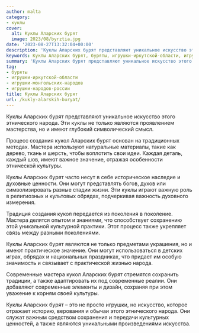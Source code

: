 ```yaml
---
author: malta
category:
- куклы
cover:
  alt: Куклы Аларских бурят
  image: 2023/08/byrztia.jpg
date: '2023-08-27T13:32:04+00:00'
description: 'Куклы Аларских бурят представляют уникальное искусство этого этнического народа. Эти куклы не только являются проявлением мастерства, но и имеют глубокий...'
keywords: Куклы Аларских бурят, буряты, игрушки-иркутской-области, игрушки-монгольских-народов, игрушки-народов-россии, куклы, аларских, бурят, народа, являются, имеют, кукол, мастера, также, современные, искусство, этнического, только, процесс, создания
summary: 'Куклы Аларских бурят представляют уникальное искусство этого этнического народа. Эти куклы не только являются проявлением мастерства, но и имеют глубокий...'
tag:
- буряты
- игрушки-иркутской-области
- игрушки-монгольских-народов
- игрушки-народов-россии
title: Куклы Аларских бурят
url: /kukly-alarskih-buryat/
---
```


Куклы Аларских бурят представляют уникальное искусство этого этнического народа. Эти куклы не только являются проявлением мастерства, но и имеют глубокий символический смысл.

Процесс создания кукол Аларских бурят основан на традиционных методах. Мастера используют натуральные материалы, такие как дерево, ткань и шерсть, чтобы воплотить свои идеи. Каждая деталь, каждый шов, имеют важное значение, отражая особенности этнической культуры.

Куклы Аларских бурят часто несут в себе историческое наследие и духовные ценности. Они могут представлять богов, духов или символизировать разные стадии жизни. Эти куклы играют важную роль в религиозных и культовых обрядах, подчеркивая важность духовного измерения.

Традиция создания кукол передается из поколения в поколение. Мастера делятся опытом и знаниями, что способствует сохранению этой уникальной культурной практики. Этот процесс также укрепляет связь между разными поколениями.

Куклы Аларских бурят являются не только предметами украшения, но и имеют практическое значение. Они могут использоваться в детских играх, обрядах и национальных праздниках, что придает им особую значимость и связывает с практической жизнью народа.

Современные мастера кукол Аларских бурят стремятся сохранить традиции, а также адаптировать их под современные реалии. Они добавляют современные элементы и дизайн, сохраняя при этом уважение к корням своей культуры.

Куклы Аларских бурят – это не просто игрушки, но искусство, которое отражает историю, верования и обычаи этого этнического народа. Они служат важным средством сохранения и передачи культурных ценностей, а также являются уникальными произведениями искусства.
